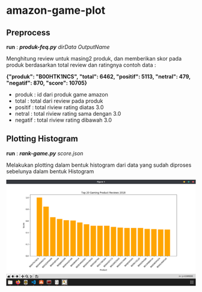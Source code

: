 # amazon-game-plot

## Preprocess

 **run** : ***produk-feq.py** dirData OutputName*

Menghitung review untuk masing2 produk, dan memberikan skor pada produk berdasarkan total review dan ratingnya
contoh data :

**{"produk": "B00HTK1NCS", "total": 6462, "positif": 5113, "netral": 479, "negatif": 870, "score": 10705}**

- produk : id dari produk game amazon
- total : total dari review pada produk
- positif : total riview rating diatas 3.0
- netral : total riview rating sama dengan 3.0
- negatif : total riview rating dibawah 3.0

 
  
## Plotting Histogram

  **run** : ***rank-game.py** score.json*
  
Melakukan plotting dalam bentuk histogram dari data yang sudah diproses sebelunya dalam bentuk Histogram

![alt text](https://github.com/death-march-begins/amazon-game-plot/blob/master/image/Screenshot%20from%202019-11-25%2007-54-26.png)
  
